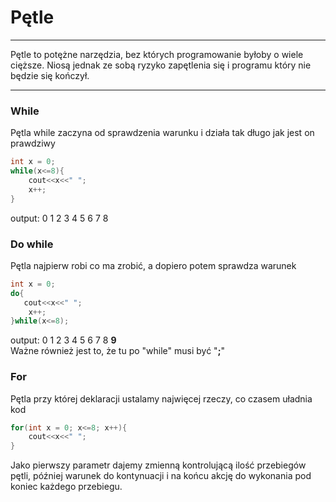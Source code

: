 # Pętle
---

Pętle to potężne narzędzia, bez których programowanie byłoby o wiele cięższe. Niosą jednak ze sobą ryzyko zapętlenia się i programu który nie będzie się kończył.

---
### While
Pętla while zaczyna od sprawdzenia warunku i działa tak długo jak jest on prawdziwy
```cpp
int x = 0;
while(x<=8){
    cout<<x<<" ";
    x++;
}
```
output: 0 1 2 3 4 5 6 7 8
### Do while
Pętla najpierw robi co ma zrobić, a dopiero potem sprawdza warunek
```cpp
int x = 0;
do{
   cout<<x<<" ";
    x++; 
}while(x<=8);
```
output: 0 1 2 3 4 5 6 7 8 **9**<br>
Ważne również jest to, że tu po "while" musi być "**;**"
### For
Pętla przy której deklaracji ustalamy najwięcej rzeczy, co czasem uładnia kod
```cpp
for(int x = 0; x<=8; x++){
    cout<<x<<" ";
}
```
Jako pierwszy parametr dajemy zmienną kontrolującą ilość przebiegów pętli, później warunek do kontynuacji i na końcu akcję do wykonania pod koniec każdego przebiegu.
